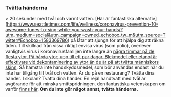 ### Tvätta händerna

\> 20 sekunder med tvål och varmt vatten. [Här är fantastiska alternativ] (https://www.seattletimes.com/life/wellness/coronavirus-prevention-10-awesome-tunes-to-sing-while-you-wash-your-hands/?utm_medium=social&utm_campaign=owned_echobox_tw_m&utm_source=Twitter#Echobox=1583369786) på låtar att sjunga för att hjälpa dig att räkna tiden. Till skillnad från vissa riktigt envisa virus (som polio), överlever vanligtvis virus i koronavirusfamiljen inte längre än [några timmar på de flesta ytor. På hårda ytor; upp till ett par dagar. Blekmedel eller etanol är effektivare vid dekontaminering av ytor än de är på att tvätta människors skinn](https://www.journalofhospitalinfection.com/article/S0195-6701(20)30046-3/fulltext). Så hamstra inte handskyddsmedel, som bör användas endast när du inte har tillgång till tvål och vatten. Är du på en restaurang? Tvätta dina händer. I skolan? Tvätta dina händer. En rejäl handtvätt med tvål är avgörande för att minska smittspridningen. den fantastiska vetenskapen om varför [finns här](https://twitter.com/PalliThordarson/status/1236549305189597189).
 **Om du inte gör något annat, tvätta händerna.**
